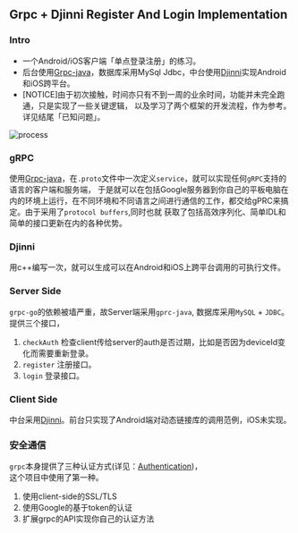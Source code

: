 ## Grpc + Djinni Register And Login Implementation


### Intro
- 一个Android/iOS客户端「单点登录注册」的练习。    
- 后台使用[Grpc-java](https://github.com/grpc/grpc-java)，数据库采用MySql Jdbc，中台使用[Djinni](https://github.com/dropbox/djinni)实现Android和iOS跨平台。
- [NOTICE]由于初次接触，时间亦只有不到一周的业余时间，功能并未完全跑通，只是实现了一些关键逻辑，
以及学习了两个框架的开发流程，作为参考。详见结尾「已知问题」。

![process](https://github.com/LarryLawrence/https://github.com/LarryLawrence/RegisterAndLogin-Grpc-Djinni/blob/master/client/screenshots/general-process.png) 


### gRPC
使用[Grpc-java](https://github.com/grpc/grpc-java)，在```.proto```文件中一次定义```service```，就可以实现任何```gRPC```支持的语言的客户端和服务端，
于是就可以在包括Google服务器到你自己的平板电脑在内的环境上运行，在不同环境和不同语言之间进行通信的工作，都交给gPRC来搞定。由于采用了```protocol buffers```,同时也就
获取了包括高效序列化、简单IDL和简单的接口更新在内的各种优势。


### Djinni
用c++编写一次，就可以生成可以在Android和iOS上跨平台调用的可执行文件。

### Server Side
```grpc-go```的依赖被墙严重，故Server端采用```gprc-java```, 数据库采用```MySQL``` + ```JDBC```。提供三个接口，
1. ```checkAuth``` 检查client传给server的auth是否过期，比如是否因为deviceId变化而需要重新登录。
2. ```register``` 注册接口。
3. ```login``` 登录接口。


### Client Side
中台采用[Djinni](https://github.com/dropbox/djinni)。前台只实现了Android端对动态链接库的调用范例，iOS未实现。

### 安全通信
```grpc```本身提供了三种认证方式(详见：[Authentication](https://grpc.io/docs/guides/auth.html#supported-auth-mechanisms))，    
这个项目中使用了第一种。
1. 使用client-side的SSL/TLS
2. 使用Google的基于token的认证
3. 扩展grpc的API实现你自己的认证方法
